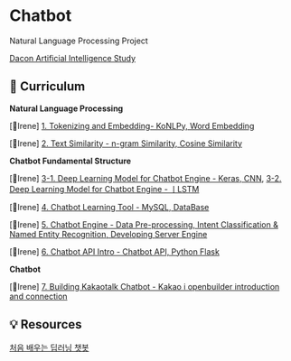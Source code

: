 # Chatbot
Natural Language Processing Project

[Dacon Artificial Intelligence Study](https://dacon.io/myprofile/419621/codeshare)

## 📄 Curriculum

**Natural Language Processing**

[💬Irene] [1. Tokenizing and Embedding- KoNLPy, Word Embedding](https://dacon.io/competitions/official/235946/codeshare/5539)

[💬Irene] [2. Text Similarity - n-gram Similarity, Cosine Similarity](https://dacon.io/competitions/official/235946/codeshare/5633)

**Chatbot Fundamental Structure**

[💬Irene] [3-1. Deep Learning Model for Chatbot Engine - Keras, CNN](https://dacon.io/competitions/official/235946/codeshare/5774), 
          [3-2. Deep Learning Model for Chatbot Engine  - ㅣLSTM](https://dacon.io/competitions/official/235946/codeshare/5812)

[💬Irene] [4. Chatbot Learning Tool - MySQL, DataBase](https://dacon.io/competitions/official/235946/codeshare/5863)

[💬Irene] [5. Chatbot Engine - Data Pre-processing, Intent Classification & Named Entity Recognition, Developing Server Engine](https://dacon.io/competitions/official/235946/codeshare/5987)

[💬Irene] [6. Chatbot API Intro - Chatbot API, Python Flask](https://dacon.io/competitions/official/235946/codeshare/6018)

**Chatbot** 

[💬Irene] [7. Building Kakaotalk Chatbot - Kakao i openbuilder introduction and connection](https://dacon.io/competitions/official/235946/codeshare/6143)

## 💡 Resources
[처음 배우는 딥러닝 챗봇](https://www.hanbit.co.kr/store/books/look.php?p_code=B7030488815)
